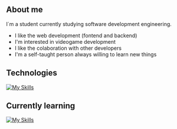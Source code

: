 ## About me


I´m a student currently studying software development engineering.

- I like the web development (fontend and backend)
- I'm interested in videogame development
- I like the colaboration with other developers
- I'm a self-taught person always willing to learn new things

## Technologies

[![My Skills](https://skillicons.dev/icons?i=js,html,css,nodejs,react,nextjs,express,php,mysql,mongo,bootstrap,tailwind,planetscale,java)](https://skillicons.dev)

## Currently learning

[![My Skills](https://skillicons.dev/icons?i=typescript,py,cs,unity,linux,kotlin,androidstudio,django,gamemakerstudio)](https://skillicons.dev)
